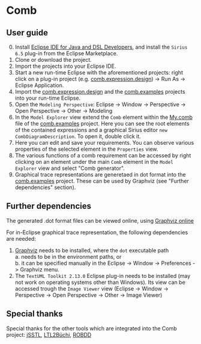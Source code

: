 # Comb

## User guide

0. Install [Eclipse IDE for Java and DSL Developers](https://www.eclipse.org/downloads/packages/release/2021-09/r/eclipse-ide-java-and-dsl-developers), and install the `Sirius 6.5` plug-in from the Eclipse Marketplace.
1. Clone or download the project.
2. Import the projects into your Eclipse IDE.
3. Start a new run-time Eclipse with the aforementioned projects: right click on a plug-in project (e.g. [comb.expression.design](https://github.com/sarvaryk/Comb/tree/master/comb.expression.design)) -> Run As -> Eclipse Application.
4. Import the [comb.expression.design](https://github.com/sarvaryk/Comb/tree/master/comb.expression.design) and the [comb.examples](https://github.com/sarvaryk/Comb/tree/master/comb.examples) projects into your run-time Eclipse.
5. Open the `Modeling Perspective`: Eclipse -> Window -> Perspective -> Open Perspective -> Other -> Modeling
6. In the `Model Explorer` view extend the `Comb` element within the [My.comb](https://github.com/sarvaryk/Comb/blob/master/comb.examples/My.comb) file of the [comb.examples](https://github.com/sarvaryk/Comb/tree/master/comb.examples) project. Here you can see the root elements of the contained expressions and a graphical Sirius editor `new CombDiagramDescription`. To open it, double click it.
7. Here you can edit and save your requirements. You can observe various properties of the selected element in the `Properties` view.
8. The various functions of a comb requirement can be accessed by right clicking on an element under the main `Comb` element in the `Model Explorer` view and select "Comb generator".
9. Graphical trace representations are generetaed in dot format into the [comb.examples](https://github.com/sarvaryk/Comb/tree/master/comb.examples) project. These can be used by Graphviz (see "Further dependencies" section).

## Further dependencies

The generated .dot format files can be viewed online, using [Graphviz online](https://dreampuf.github.io/GraphvizOnline)

For in-Eclipse graphical trace representation, the following dependencies are needed:
1. [Graphviz](https://graphviz.org/) needs to be installed, where the `dot` executable path  
   a. needs to be in the environment paths, or   
   b. it can be specified manually in the Eclipse -> Window -> Preferences -> Graphviz menu.  
2. The `TextUML Toolkit 2.13.0` Eclipse plug-in needs to be installed (may not work on operating systems other than Windows). Its view can be accessed trough the `Image Viewer` view (Eclipse -> Window -> Perspective -> Open Perspective -> Other -> Image Viewer)

## Special thanks

Special thanks for the other tools which are integrated into the Comb project:
[jSSTL](https://github.com/Quanticol/jsstl), [LTL2Büchi](https://github.com/fraimondi/ltl2buchi), [ROBDD](https://github.com/tejasnikumbh/ROBDD)
